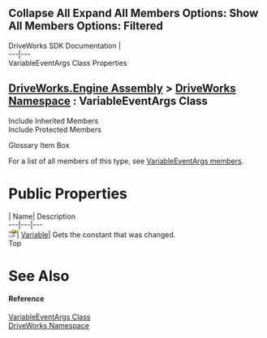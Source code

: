        

 Collapse All Expand All  Members Options: Show All  Members Options: Filtered   
---  
DriveWorks SDK Documentation  |   
---|---  
VariableEventArgs Class Properties   
  
[DriveWorks.Engine Assembly](topic2156.md) > [DriveWorks Namespace](topic2159.md) : VariableEventArgs Class  
---  
  
Include Inherited Members    
Include Protected Members    


Glossary Item Box

For a list of all members of this type, see [VariableEventArgs members](topic5875.md).

# Public Properties

| Name| Description  
---|---|---  
![Public Property](dotnetimages/publicProperty.gif)| [Variable](topic5884.md)| Gets the constant that was changed.   
Top

# See Also

#### Reference

[VariableEventArgs Class](topic5874.md)   
[DriveWorks Namespace](topic2159.md)


